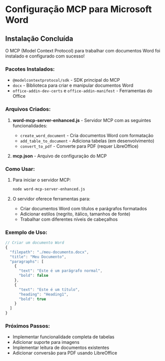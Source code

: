 # Configuração MCP para Microsoft Word

## Instalação Concluída

O MCP (Model Context Protocol) para trabalhar com documentos Word foi instalado e configurado com sucesso!

### Pacotes Instalados:
- `@modelcontextprotocol/sdk` - SDK principal do MCP
- `docx` - Biblioteca para criar e manipular documentos Word
- `office-addin-dev-certs` e `office-addin-manifest` - Ferramentas do Office

### Arquivos Criados:

1. **word-mcp-server-enhanced.js** - Servidor MCP com as seguintes funcionalidades:
   - `create_word_document` - Cria documentos Word com formatação
   - `add_table_to_document` - Adiciona tabelas (em desenvolvimento)
   - `convert_to_pdf` - Converte para PDF (requer LibreOffice)

2. **mcp.json** - Arquivo de configuração do MCP

### Como Usar:

1. Para iniciar o servidor MCP:
   ```bash
   node word-mcp-server-enhanced.js
   ```

2. O servidor oferece ferramentas para:
   - Criar documentos Word com títulos e parágrafos formatados
   - Adicionar estilos (negrito, itálico, tamanhos de fonte)
   - Trabalhar com diferentes níveis de cabeçalhos

### Exemplo de Uso:

```javascript
// Criar um documento Word
{
  "filepath": "./meu-documento.docx",
  "title": "Meu Documento",
  "paragraphs": [
    {
      "text": "Este é um parágrafo normal",
      "bold": false
    },
    {
      "text": "Este é um título",
      "heading": "Heading1",
      "bold": true
    }
  ]
}
```

### Próximos Passos:
- Implementar funcionalidade completa de tabelas
- Adicionar suporte para imagens
- Implementar leitura de documentos existentes
- Adicionar conversão para PDF usando LibreOffice
